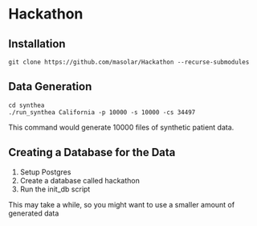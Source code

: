 # Hackathon

## Installation
```
git clone https://github.com/masolar/Hackathon --recurse-submodules
```

## Data Generation
```
cd synthea
./run_synthea California -p 10000 -s 10000 -cs 34497
```
This command would generate 10000 files of synthetic patient data.

## Creating a Database for the Data
1. Setup Postgres
2. Create a database called hackathon
3. Run the init_db script

This may take a while, so you might want to use a smaller amount of generated data
